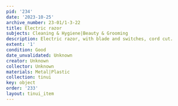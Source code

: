 ```yaml
---
pid: '234'
date: '2023-10-25'
archive_number: 23-01/1-3-22
title: Electric razor
subjects: Cleaning & Hygiene|Beauty & Grooming
description: Electric razor, with blade and switches, cord cut.
extent: '1'
condition: Good
date_unvalidated: Unknown
creator: Unknown
collector: Unknown
materials: Metal|Plastic
collection: tinui
key: object
order: '233'
layout: tinui_item
---
```

